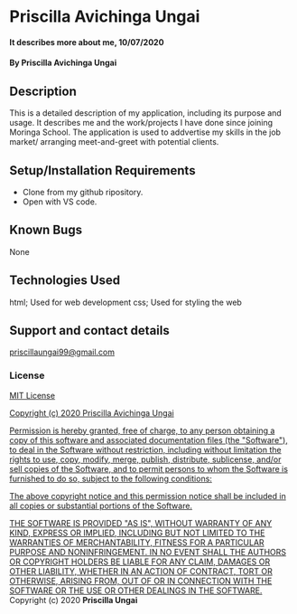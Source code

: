# Priscilla Avichinga Ungai
#### It describes more about me, 10/07/2020
#### By **Priscilla Avichinga Ungai**
## Description
This is a detailed description of my application, including its purpose and usage. It describes me and the work/projects I have done since joining Moringa School. The application is used to addvertise my skills in the job market/ arranging meet-and-greet with potential clients.
## Setup/Installation Requirements
* Clone from my github ripository.
* Open with VS code.

## Known Bugs 
None
## Technologies Used
html; Used for web development
css; Used for styling the web
## Support and contact details
priscillaungai99@gmail.com
### License
<a href="">MIT License

Copyright (c) 2020 Priscilla Avichinga Ungai

Permission is hereby granted, free of charge, to any person obtaining a copy
of this software and associated documentation files (the "Software"), to deal
in the Software without restriction, including without limitation the rights
to use, copy, modify, merge, publish, distribute, sublicense, and/or sell
copies of the Software, and to permit persons to whom the Software is
furnished to do so, subject to the following conditions:

The above copyright notice and this permission notice shall be included in all
copies or substantial portions of the Software.

THE SOFTWARE IS PROVIDED "AS IS", WITHOUT WARRANTY OF ANY KIND, EXPRESS OR
IMPLIED, INCLUDING BUT NOT LIMITED TO THE WARRANTIES OF MERCHANTABILITY,
FITNESS FOR A PARTICULAR PURPOSE AND NONINFRINGEMENT. IN NO EVENT SHALL THE
AUTHORS OR COPYRIGHT HOLDERS BE LIABLE FOR ANY CLAIM, DAMAGES OR OTHER
LIABILITY, WHETHER IN AN ACTION OF CONTRACT, TORT OR OTHERWISE, ARISING FROM,
OUT OF OR IN CONNECTION WITH THE SOFTWARE OR THE USE OR OTHER DEALINGS IN THE
SOFTWARE.</a>
Copyright (c) 2020
 **Priscilla Ungai**

